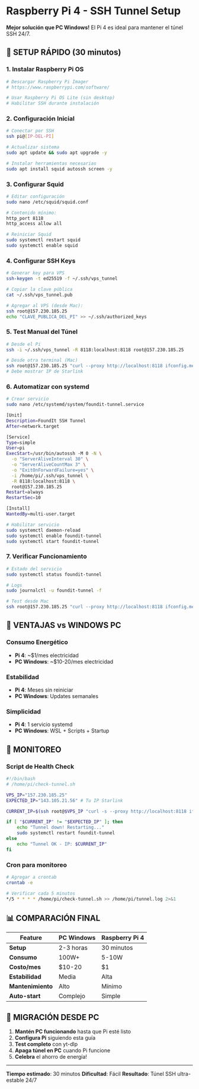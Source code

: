 # Raspberry Pi 4 - SSH Tunnel Setup

**Mejor solución que PC Windows!** El Pi 4 es ideal para mantener el túnel SSH 24/7.

## 🚀 SETUP RÁPIDO (30 minutos)

### 1. Instalar Raspberry Pi OS
```bash
# Descargar Raspberry Pi Imager
# https://www.raspberrypi.com/software/

# Usar Raspberry Pi OS Lite (sin desktop)
# Habilitar SSH durante instalación
```

### 2. Configuración Inicial
```bash
# Conectar por SSH
ssh pi@[IP-DEL-PI]

# Actualizar sistema
sudo apt update && sudo apt upgrade -y

# Instalar herramientas necesarias
sudo apt install squid autossh screen -y
```

### 3. Configurar Squid
```bash
# Editar configuración
sudo nano /etc/squid/squid.conf

# Contenido mínimo:
http_port 8118
http_access allow all

# Reiniciar Squid
sudo systemctl restart squid
sudo systemctl enable squid
```

### 4. Configurar SSH Keys
```bash
# Generar key para VPS
ssh-keygen -t ed25519 -f ~/.ssh/vps_tunnel

# Copiar la clave pública
cat ~/.ssh/vps_tunnel.pub

# Agregar al VPS (desde Mac):
ssh root@157.230.185.25
echo "CLAVE_PUBLICA_DEL_PI" >> ~/.ssh/authorized_keys
```

### 5. Test Manual del Túnel
```bash
# Desde el Pi
ssh -i ~/.ssh/vps_tunnel -R 8118:localhost:8118 root@157.230.185.25

# Desde otra terminal (Mac)
ssh root@157.230.185.25 "curl --proxy http://localhost:8118 ifconfig.me"
# Debe mostrar IP de Starlink
```

### 6. Automatizar con systemd
```bash
# Crear servicio
sudo nano /etc/systemd/system/foundit-tunnel.service

[Unit]
Description=FoundIt SSH Tunnel
After=network.target

[Service]
Type=simple
User=pi
ExecStart=/usr/bin/autossh -M 0 -N \
  -o "ServerAliveInterval 30" \
  -o "ServerAliveCountMax 3" \
  -o "ExitOnForwardFailure=yes" \
  -i /home/pi/.ssh/vps_tunnel \
  -R 8118:localhost:8118 \
  root@157.230.185.25
Restart=always
RestartSec=10

[Install]
WantedBy=multi-user.target

# Habilitar servicio
sudo systemctl daemon-reload
sudo systemctl enable foundit-tunnel
sudo systemctl start foundit-tunnel
```

### 7. Verificar Funcionamiento
```bash
# Estado del servicio
sudo systemctl status foundit-tunnel

# Logs
sudo journalctl -u foundit-tunnel -f

# Test desde Mac
ssh root@157.230.185.25 "curl --proxy http://localhost:8118 ifconfig.me"
```

## 🎯 VENTAJAS vs WINDOWS PC

### Consumo Energético
- **Pi 4**: ~$1/mes electricidad
- **PC Windows**: ~$10-20/mes electricidad

### Estabilidad
- **Pi 4**: Meses sin reiniciar
- **PC Windows**: Updates semanales

### Simplicidad
- **Pi 4**: 1 servicio systemd
- **PC Windows**: WSL + Scripts + Startup

## 🔧 MONITOREO

### Script de Health Check
```bash
#!/bin/bash
# /home/pi/check-tunnel.sh

VPS_IP="157.230.185.25"
EXPECTED_IP="143.105.21.56" # Tu IP Starlink

CURRENT_IP=$(ssh root@$VPS_IP "curl -s --proxy http://localhost:8118 ifconfig.me")

if [ "$CURRENT_IP" != "$EXPECTED_IP" ]; then
    echo "Tunnel down! Restarting..."
    sudo systemctl restart foundit-tunnel
else
    echo "Tunnel OK - IP: $CURRENT_IP"
fi
```

### Cron para monitoreo
```bash
# Agregar a crontab
crontab -e

# Verificar cada 5 minutos
*/5 * * * * /home/pi/check-tunnel.sh >> /home/pi/tunnel.log 2>&1
```

## 📊 COMPARACIÓN FINAL

| Feature | PC Windows | Raspberry Pi 4 |
|---------|------------|----------------|
| **Setup** | 2-3 horas | 30 minutos |
| **Consumo** | 100W+ | 5-10W |
| **Costo/mes** | $10-20 | $1 |
| **Estabilidad** | Media | Alta |
| **Mantenimiento** | Alto | Mínimo |
| **Auto-start** | Complejo | Simple |

## 🚀 MIGRACIÓN DESDE PC

1. **Mantén PC funcionando** hasta que Pi esté listo
2. **Configura Pi** siguiendo esta guía
3. **Test completo** con yt-dlp
4. **Apaga túnel en PC** cuando Pi funcione
5. **Celebra** el ahorro de energía!

---

**Tiempo estimado**: 30 minutos
**Dificultad**: Fácil
**Resultado**: Túnel SSH ultra-estable 24/7